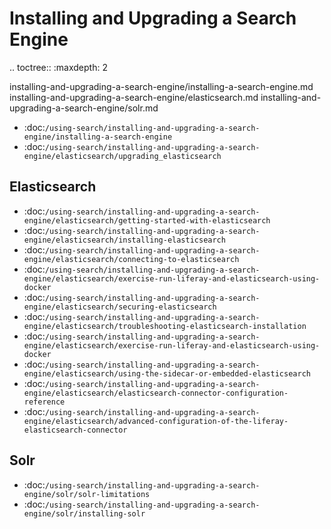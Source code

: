 Installing and Upgrading a Search Engine
========================================

.. toctree::
   :maxdepth: 2

   installing-and-upgrading-a-search-engine/installing-a-search-engine.md
   installing-and-upgrading-a-search-engine/elasticsearch.md
   installing-and-upgrading-a-search-engine/solr.md

-  :doc:`/using-search/installing-and-upgrading-a-search-engine/installing-a-search-engine`
-  :doc:`/using-search/installing-and-upgrading-a-search-engine/elasticsearch/upgrading_elasticsearch`

Elasticsearch
-------------

-  :doc:`/using-search/installing-and-upgrading-a-search-engine/elasticsearch/getting-started-with-elasticsearch`
-  :doc:`/using-search/installing-and-upgrading-a-search-engine/elasticsearch/installing-elasticsearch`
-  :doc:`/using-search/installing-and-upgrading-a-search-engine/elasticsearch/connecting-to-elasticsearch`
-  :doc:`/using-search/installing-and-upgrading-a-search-engine/elasticsearch/exercise-run-liferay-and-elasticsearch-using-docker`
-  :doc:`/using-search/installing-and-upgrading-a-search-engine/elasticsearch/securing-elasticsearch`
-  :doc:`/using-search/installing-and-upgrading-a-search-engine/elasticsearch/troubleshooting-elasticsearch-installation`
-  :doc:`/using-search/installing-and-upgrading-a-search-engine/elasticsearch/exercise-run-liferay-and-elasticsearch-using-docker`
-  :doc:`/using-search/installing-and-upgrading-a-search-engine/elasticsearch/using-the-sidecar-or-embedded-elasticsearch`
-  :doc:`/using-search/installing-and-upgrading-a-search-engine/elasticsearch/elasticsearch-connector-configuration-reference`
-  :doc:`/using-search/installing-and-upgrading-a-search-engine/elasticsearch/advanced-configuration-of-the-liferay-elasticsearch-connector`

Solr
----

-  :doc:`/using-search/installing-and-upgrading-a-search-engine/solr/solr-limitations`
-  :doc:`/using-search/installing-and-upgrading-a-search-engine/solr/installing-solr`
